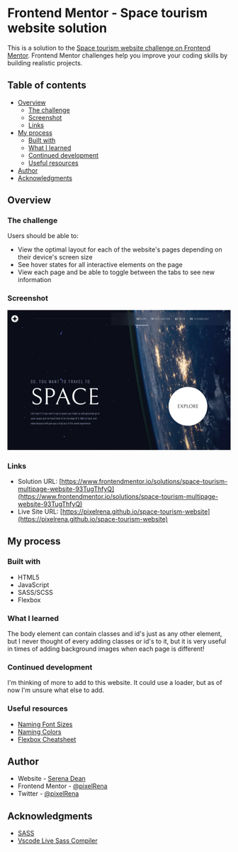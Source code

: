 # Frontend Mentor - Space tourism website solution

This is a solution to the [Space tourism website challenge on Frontend Mentor](https://www.frontendmentor.io/challenges/space-tourism-multipage-website-gRWj1URZ3). Frontend Mentor challenges help you improve your coding skills by building realistic projects. 

## Table of contents

- [Overview](#overview)
  - [The challenge](#the-challenge)
  - [Screenshot](#screenshot)
  - [Links](#links)
- [My process](#my-process)
  - [Built with](#built-with)
  - [What I learned](#what-i-learned)
  - [Continued development](#continued-development)
  - [Useful resources](#useful-resources)
- [Author](#author)
- [Acknowledgments](#acknowledgments)

## Overview

### The challenge

Users should be able to:

- View the optimal layout for each of the website's pages depending on their device's screen size
- See hover states for all interactive elements on the page
- View each page and be able to toggle between the tabs to see new information

### Screenshot

<img src="./assets/shared/home-screenshot.png">

### Links

- Solution URL: [https://www.frontendmentor.io/solutions/space-tourism-multipage-website-93TugThfyQ](https://www.frontendmentor.io/solutions/space-tourism-multipage-website-93TugThfyQ)
- Live Site URL: [https://pixelrena.github.io/space-tourism-website](https://pixelrena.github.io/space-tourism-website)

## My process

### Built with

- HTML5
- JavaScript
- SASS/SCSS
- Flexbox

### What I learned
The body element can contain classes and id's just as any other element, but I never thought of every adding classes or id's to it, but it is very useful in times of adding background images when each page is different!

### Continued development
I'm thinking of more to add to this website. It could use a loader, but as of now I'm unsure what else to add.

### Useful resources
- [Naming Font Sizes](https://css-tricks.com/the-dilemma-of-naming-font-size-variables/)
- [Naming Colors](https://css-tricks.com/what-do-you-name-color-variables/)
- [Flexbox Cheatsheet](https://darekkay.com/flexbox-cheatsheet/)

## Author

- Website - [Serena Dean](https://devserena.herokuapp.com/)
- Frontend Mentor - [@pixelRena](https://www.frontendmentor.io/profile/pixelRena)
- Twitter - [@pixelRena](https://www.twitter.com/pixelRena)

## Acknowledgments
- [SASS](https://sass-lang.com/)
- [Vscode Live Sass Compiler](https://marketplace.visualstudio.com/items?itemName=ritwickdey.live-sass)
